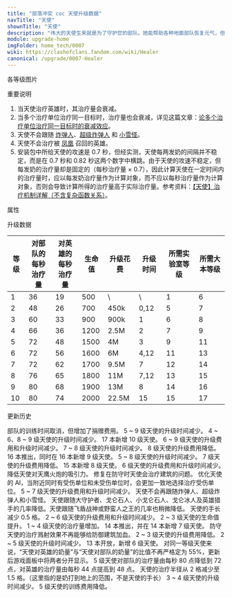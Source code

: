 ```yaml
---
title: "部落冲突 coc 天使升级数据"
navTitle: "天使"
shownTitle: "天使"
description: "伟大的天使生来就是为了守护您的部队。她能帮助各种地面部队恢复元气，但要记得小心保护天使免受防空火箭的袭击！"
module: upgrade-home
imgFolder: home_tech/0007
wiki: https://clashofclans.fandom.com/wiki/Healer
canonical: /upgrade/0007-Healer
---
```


<UnitInfo :folder="$frontmatter.imgFolder" imgSrc="Healer_info.png" :imgAlt="$frontmatter.navTitle" :description="$frontmatter.description" />

<SmallTitle>各等级图片</SmallTitle>

<Panel>
    <UnitImgGroup :folder="$frontmatter.imgFolder">
        <UnitImg imgTitle="1 - 2 级" imgSrc="Healer1.png" />
        <UnitImg imgTitle="3 级" imgSrc="Healer3.png" />
        <UnitImg imgTitle="4 级" imgSrc="Healer4.png" />
        <UnitImg imgTitle="5 - 6 级" imgSrc="Healer5.png" />
        <UnitImg imgTitle="7 级" imgSrc="Healer7.png" />
        <UnitImg imgTitle="8 级" imgSrc="Healer8.png" />
        <UnitImg imgTitle="9 级" imgSrc="Healer9.png" />
        <!-- <UnitImg imgTitle="10 级" imgSrc="Healer10.png" /> -->
    </UnitImgGroup>
</Panel>

<SmallTitle>重要说明</SmallTitle>

1. 当天使治疗英雄时，其治疗量会衰减。
2. 当多个治疗单位治疗同一目标时，治疗量也会衰减，详见这篇文章：[论多个治疗单位治疗同一目标时的衰减效应](/p/6925)。
3. 天使不会跟随 [炸弹人](/upgrade/0004-Wall-Breaker)、[超级炸弹人](/upgrade/0603-Super-Wall-Breaker) 和 [小雪怪](/upgrade/000d-Yeti/Yetimite)。
4. 天使不会治疗被 [凤凰](/upgrade/0287-Phoenix) 召回的英雄。
5. 安装包中所给天使的攻速是 0.7 秒，但经实测，天使每两发奶的间隔并不稳定，而是在 0.7 秒和 0.82 秒这两个数字中横跳。由于天使的攻速不稳定，但每发奶的治疗量却是固定的（每秒治疗量 × 0.7），因此计算天使在一定时间内的治疗量时，应以每发奶治疗量作为计算对象，而不应以每秒治疗量作为计算对象，否则会导致计算所得的治疗量高于实际治疗量。参考资料：[【天使】治疗机制详解（不含复杂函数关系）](/p/2102)。

<SmallTitle>属性</SmallTitle>

<UnitProperties>
    <UnitProperty pKey="部队类型" pValue="空中单位" />
    <UnitProperty pKey="治疗偏好" pValue="无" />
    <UnitProperty pKey="兵种类型" pValue="范围治疗" />
    <UnitProperty pKey="作用目标" pValue="仅地面目标" />
    <UnitProperty pKey="占据人口" pValue="14" />
    <UnitProperty pKey="移动速度" pValue="2 格/秒" />
    <UnitProperty pKey="天使手长" pValue="4.5 格" />
    <UnitProperty pKey="治疗金圈半径" pValue="1.5 格" />
    <UnitProperty pKey="治疗速度" pValue="0.7 秒/次" />
    <UnitProperty pKey="所需训练营等级" pValue="8" />
    <UnitProperty pKey="所需大本等级" pValue="6" />
    <UnitProperty pKey="训练时间" pValue="无" trainingSystem="2025" />
    <UnitProperty pKey="捐赠费用" pValue="7,7,21000,Elixir" :isDonationCost="true" />
</UnitProperties>

<SmallTitle>升级数据</SmallTitle>

<script setup>
const tableExtraInfo = [
    {
        "column": 4,
        "type": "cost",
        "gpClass": "research",
        "icon": "Elixir"
    },
    {
        "column": 5,
        "type": "time",
        "gpClass": "research"
    }
];
</script>

<UnitTable :tableExtraInfo="tableExtraInfo">

| 等级 |对部队的<br>每秒治疗量|对英雄的<br>每秒治疗量| 生命值 | 升级花费 |  升级时间  |所需实验室等级|所需大本等级|
| ---- |         ----       |         ----       |  ----  |   ----  |    ----   |    ----     |   ----    |
|   1  |          36        |          19        |   500  |      \  |       \   |      1      |     6     |
|   2  |          48        |          26        |   700  |   450k  |    0,12   |      5      |     7     |
|   3  |          60        |          33        |   900  |   900k  |    1      |      6      |     8     |
|   4  |          66        |          36        |  1200  |   2.5M  |    2      |      7      |     9     |
|   5  |          72        |          48        |  1500  |     4M  |    3      |      9      |    11     |
|   6  |          72        |          56        |  1600  |     6M  |    4,12   |     11      |    13     |
|   7  |          72        |          62        |  1700  |   9.5M  |    7      |     12      |    14     |
|   8  |          76        |          65        |  1800  |    11M  |    7,12   |     13      |    15     |
|   9  |          80        |          68        |  1900  |    13M  |    8      |     14      |    16     |
|  10  |          80        |          74        |  2000  |  22.5M  |   15      |     15      |    17     |
</UnitTable>

<SmallTitle>更新历史</SmallTitle>

<Timeline>
    <TimelineItem date="2025/03/27">
        <TimelineRow>部队的训练时间取消，但增加了捐赠费用。</TimelineRow>
    </TimelineItem>
    <TimelineItem date="2025/03/24">
        <TimelineRow>5 ~ 9 级天使的升级时间减少。</TimelineRow>
        <TimelineRow>4 ~ 6、8 ~ 9 级天使的升级时间减少。</TimelineRow>
    </TimelineItem>
    <TimelineItem date="2025/02/10">
        <TimelineRow>17 本新增 10 级天使。</TimelineRow>
    </TimelineItem>
    <TimelineItem date="2024/11/25">
        <TimelineRow>6 ~ 9 级天使的升级费用和升级时间减少。</TimelineRow>
    </TimelineItem>
    <TimelineItem date="2024/06/18">
        <TimelineRow>7 ~ 8 级天使的升级时间减少。</TimelineRow>
        <TimelineRow>8 级天使的升级费用降低。</TimelineRow>
    </TimelineItem>
    <TimelineItem date="2023/12/12">
        <TimelineRow>16 本推出，同时在 16 本新增 9 级天使。</TimelineRow>
        <TimelineRow>5 ~ 8 级天使的升级时间减少。</TimelineRow>
        <TimelineRow>7 级天使的升级费用降低。</TimelineRow>
    </TimelineItem>
    <TimelineItem date="2023/06/12">
        <TimelineRow>15 本新增 8 级天使。</TimelineRow>
        <TimelineRow>6 级天使的升级费用和升级时间减少。</TimelineRow>
        <TimelineRow>降低天使对天鹰火炮的吸引力。</TimelineRow>
    </TimelineItem>
    <TimelineItem date="2023/05/15">
        <TimelineRow>修复在防守时天使会治疗建筑的问题。</TimelineRow>
        <TimelineRow>优化天使的 AI，当附近同时有受伤单位和未受伤单位时，会更加一致地选择治疗受伤单位。</TimelineRow>
    </TimelineItem>
    <TimelineItem date="2022/10/10">
        <TimelineRow>5 ~ 7 级天使的升级费用和升级时间减少。</TimelineRow>
        <TimelineRow>天使不会再跟随炸弹人、超级炸弹人和小雪怪。</TimelineRow>
        <TimelineRow>天使跟随大守护者、戈仑石人、小戈仑石人、戈仑冰人及英雄猎手的几率降低。天使跟随飞盾战神或野蛮人之王的几率也稍微降低。</TimelineRow>
    </TimelineItem>
    <TimelineItem date="2022/05/02">
        <TimelineRow>天使的手长减少 0.5 格。</TimelineRow>
    </TimelineItem>
    <TimelineItem date="2021/12/09">
        <TimelineRow>2 ~ 6 级天使的升级费用和升级时间减少。</TimelineRow>
        <TimelineRow>2 ~ 3 级天使的生命值提升。</TimelineRow>
        <TimelineRow>1 ~ 4 级天使的治疗量增加。</TimelineRow>
    </TimelineItem>
    <TimelineItem date="2021/04/12">
        <TimelineRow>14 本推出，并在 14 本新增 7 级天使。</TimelineRow>
        <TimelineRow>防守天使的治疗溅射效果不再能够给防御建筑加血。</TimelineRow>
        <TimelineRow>2 ~ 3 级天使的升级费用降低。</TimelineRow>
        <TimelineRow>2 ~ 5 级天使的升级时间减少。</TimelineRow>
    </TimelineItem>
    <TimelineItem date="2019/12/09">
        <TimelineRow>13 本开放，新增 6 级天使。</TimelineRow>
        <TimelineRow>对同一等级天使来说，“天使对英雄的奶量”与“天使对部队的奶量”的比值不再严格定为 55%，更新后游戏面板中将两者分开显示。</TimelineRow>
        <TimelineRow>5 级天使对部队的治疗量由每秒 80 点降低到 72 点，对英雄的治疗量由每秒 44 点提高到 48 点。</TimelineRow>
    </TimelineItem>
    <TimelineItem date="2019/06/18">
        <TimelineRow>天使的治疗半径从 2 格减少至 1.5 格。（这里指的是奶打到地上的范围，不是天使的手长）</TimelineRow>
    </TimelineItem>
    <TimelineItem date="2019/04/02">
        <TimelineRow>3 ~ 4 级天使的升级时间减少。</TimelineRow>
        <TimelineRow>5 级天使的训练费用降低。</TimelineRow>
    </TimelineItem>
    <TimelineItem :historyBottom="true" />
</Timeline>